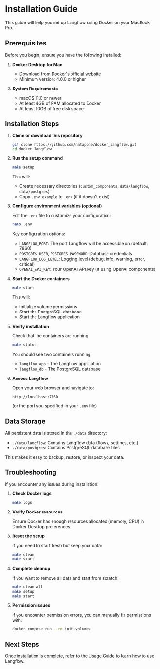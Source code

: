 # Installation Guide

This guide will help you set up Langflow using Docker on your MacBook Pro.

## Prerequisites

Before you begin, ensure you have the following installed:

1. **Docker Desktop for Mac**
   - Download from [Docker's official website](https://www.docker.com/products/docker-desktop)
   - Minimum version: 4.0.0 or higher

2. **System Requirements**
   - macOS 11.0 or newer
   - At least 4GB of RAM allocated to Docker
   - At least 10GB of free disk space

## Installation Steps

1. **Clone or download this repository**

   ```bash
   git clone https://github.com/natapone/docker_langflow.git
   cd docker_langflow
   ```

2. **Run the setup command**

   ```bash
   make setup
   ```

   This will:
   - Create necessary directories (`custom_components`, `data/langflow`, `data/postgres`)
   - Copy `.env.example` to `.env` (if it doesn't exist)

3. **Configure environment variables (optional)**

   Edit the `.env` file to customize your configuration:

   ```bash
   nano .env
   ```

   Key configuration options:
   - `LANGFLOW_PORT`: The port Langflow will be accessible on (default: 7860)
   - `POSTGRES_USER`, `POSTGRES_PASSWORD`: Database credentials
   - `LANGFLOW_LOG_LEVEL`: Logging level (debug, info, warning, error, critical)
   - `OPENAI_API_KEY`: Your OpenAI API key (if using OpenAI components)

4. **Start the Docker containers**

   ```bash
   make start
   ```

   This will:
   - Initialize volume permissions
   - Start the PostgreSQL database
   - Start the Langflow application

5. **Verify installation**

   Check that the containers are running:

   ```bash
   make status
   ```

   You should see two containers running:
   - `langflow_app` - The Langflow application
   - `langflow_db` - The PostgreSQL database

6. **Access Langflow**

   Open your web browser and navigate to:
   ```
   http://localhost:7860
   ```
   (or the port you specified in your `.env` file)

## Data Storage

All persistent data is stored in the `./data` directory:
- `./data/langflow`: Contains Langflow data (flows, settings, etc.)
- `./data/postgres`: Contains PostgreSQL database files

This makes it easy to backup, restore, or inspect your data.

## Troubleshooting

If you encounter any issues during installation:

1. **Check Docker logs**

   ```bash
   make logs
   ```

2. **Verify Docker resources**

   Ensure Docker has enough resources allocated (memory, CPU) in Docker Desktop preferences.

3. **Reset the setup**

   If you need to start fresh but keep your data:

   ```bash
   make clean
   make start
   ```

4. **Complete cleanup**

   If you want to remove all data and start from scratch:

   ```bash
   make clean-all
   make setup
   make start
   ```

5. **Permission issues**

   If you encounter permission errors, you can manually fix permissions with:

   ```bash
   docker compose run --rm init-volumes
   ```

## Next Steps

Once installation is complete, refer to the [Usage Guide](../usage/basic_usage.md) to learn how to use Langflow. 